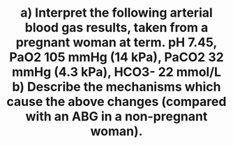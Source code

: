 ---
title: "a) Interpret the following arterial blood gas results, taken from a pregnant woman at term. pH 7.45, PaO2 105 mmHg (14 kPa), PaCO2 32 mmHg (4.3 kPa), HCO3- 22 mmol/L b) Describe the mechanisms which cause the above changes (compared with an ABG in a non-pregnant woman)."
entityType: SAQ
exam: PEX
college: ANZCA
year: 2023
sitting: B
question: 4
passRate: 32
EC_expectedDomains:
- "interpretation – a normal ABG for term pregnancy (compensated respiratory alkalosis)"
- "mechanisms"
- "↓ PaCO2 due to progesterone effect on respiratory centre increasing MV"
- "↓ HCO3 due to renal compensation for the ↓ PaCO2, to normalise pH"
- "↑ PaO2 due to the increased ventilation"
EC_extraCredit:
- "more detail about mechanisms"
- "good answers acknowledged that the increased MV is slightly greater than required by the 𝑉̇ CO2, and provided a rationale"
- "linking the mechanisms with their physiological role"
EC_errorsCommon:
- "not basing the answer around the ABG being normal for a term pregnancy"
- "incorrect ABG interpretation and/or not knowing the normal ranges for the ABG values"
- "not explaining the changes in HCO3 and PaO2 results, or providing only a very cursory explanation"
- "discussing changes in maternal respiratory physiology (e.g. lung volumes, mechanics, double Bohr and Haldane effects) without any reference to the ABG results"
- "misunderstandings about the shifts in OHDC in pregnancy"
---